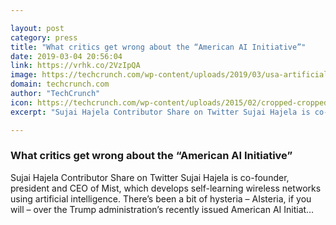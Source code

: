 ```yaml
---

layout: post
category: press
title: "What critics get wrong about the “American AI Initiative”"
date: 2019-03-04 20:56:04
link: https://vrhk.co/2VzIpQA
image: https://techcrunch.com/wp-content/uploads/2019/03/usa-artificial-intelligence-brain1.png?w=753
domain: techcrunch.com
author: "TechCrunch"
icon: https://techcrunch.com/wp-content/uploads/2015/02/cropped-cropped-favicon-gradient.png?w=180
excerpt: "Sujai Hajela Contributor Share on Twitter Sujai Hajela is co-founder, president and CEO of Mist, which develops self-learning wireless networks using artificial intelligence. There’s been a bit of hysteria – AIsteria, if you will – over the Trump administration’s recently issued American AI Initiat…"

---
```


### What critics get wrong about the “American AI Initiative”

Sujai Hajela Contributor Share on Twitter Sujai Hajela is co-founder, president and CEO of Mist, which develops self-learning wireless networks using artificial intelligence. There’s been a bit of hysteria – AIsteria, if you will – over the Trump administration’s recently issued American AI Initiat…